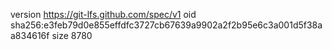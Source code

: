 version https://git-lfs.github.com/spec/v1
oid sha256:e3feb79d0e855effdfc3727cb67639a9902a2f2b95e6c3a001d5f38aa834616f
size 8780
